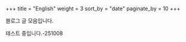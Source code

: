 +++
title = "English"
weight = 3
sort_by = "date"
paginate_by = 10
+++

블로그 글 모음입니다.

테스트 중입니다.-251008
